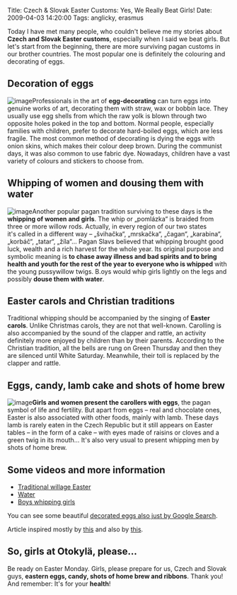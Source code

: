 Title: Czech & Slovak Easter Customs: Yes, We Really Beat Girls!
Date: 2009-04-03 14:20:00
Tags: anglicky, erasmus

Today I have met many people, who couldn't believe me my stories
about **Czech and Slovak Easter customs**, especially when I said
we beat girls. But let's start from the beginning, there are more
surviving pagan customs in our brother countries. The most popular
one is definitely the colouring and decorating of eggs.

## Decoration of eggs

![image](http://blog.javorek.net/image/108/)Professionals in the
art of **egg-decorating** can turn eggs into genuine works of art,
decorating them with straw, wax or bobbin lace. They usually use
egg shells from which the raw yolk is blown through two opposite
holes poked in the top and bottom. Normal people, especially
families with children, prefer to decorate hard-boiled eggs, which
are less fragile. The most common method of decorating is dying the
eggs with onion skins, which makes their colour deep brown. During
the communist days, it was also common to use fabric dye. Nowadays,
children have a vast variety of colours and stickers to
choose from.

## Whipping of women and dousing them with water

![image](http://blog.javorek.net/image/109/)Another popular pagan
tradition surviving to these days is the
**whipping of women and girls**. The whip or „pomlázka“ is braided
from three or more willow rods. Actually, in every region of our
two states it's called in a different way – „švihačka“, „mrskačka“,
„čagan“, „karabina“, „korbáč“, „tatar“, „žíla“… Pagan Slavs
believed that whipping brought good luck, wealth and a rich harvest
for the whole year. Its original purpose and symbolic meaning is
**to chase away illness and bad spirits and to bring health and youth for the rest of the year to everyone who is whipped**
with the young pussywillow twigs. B.oys would whip girls lightly on
the legs and possibly **douse them with water**.

## Easter carols and Christian traditions

Traditional whipping should be accompanied by the singing of
**Easter carols**. Unlike Christmas carols, they are not that
well-known. Carolling is also accompanied by the sound of the
clapper and rattle, an activity definitely more enjoyed by children
than by their parents. According to the Christian tradition, all
the bells are rung on Green Thursday and then they are silenced
until White Saturday. Meanwhile, their toll is replaced by the
clapper and rattle.

## Eggs, candy, lamb cake and shots of home brew

![image](http://blog.javorek.net/image/110/)**Girls and women present the carollers with eggs**,
the pagan symbol of life and fertility. But apart from eggs – real
and chocolate ones, Easter is also associated with other foods,
mainly with lamb. These days lamb is rarely eaten in the Czech
Republic but it still appears on Easter tables – in the form of a
cake – with eyes made of raisins or cloves and a green twig in its
mouth… It's also very usual to present whipping men by shots of
home brew.

## Some videos and more information

-   [Traditional willage Easter](http://www.youtube.com/watch?v=pMYU4fcuVpc&feature=related)
-   [Water](http://www.youtube.com/watch?v=7PHNftjjgp4&feature=related)
-   [Boys whipping girls](http://www.youtube.com/watch?v=zT_41piXK3s)

You can see some beautiful
[decorated eggs also just by Google Search](http://images.google.com/images?q=kraslice&oe=utf-8&rls=org.mozilla:cs:official&client=firefox-a&um=1&ie=UTF-8&sa=N&hl=cs&tab=wi).

Article inspired mostly by
[this](http://www.radio.cz/cz/clanek/102218) and also by
[this](http://www.myczechrepublic.com/czech_culture/czech_holidays/easter/).

## So, girls at Otokylä, please…

Be ready on Easter Monday. Girls, please prepare for us, Czech and
Slovak guys,
**eastern eggs, candy, shots of home brew and ribbons**. Thank you!
And remember: It's for your **health**!